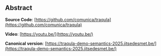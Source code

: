 ## Abstract

<!-- https://www.principiae.be/pdfs/TM&Th-2.0-summary.pdf -->
<!-- Context: Why the need is so pressing or important -->
<!-- Need: Why something needed to be done at all -->
<!-- Task: What was undertaken to address the need -->
<!-- Object: What the present document does or covers -->
<!-- Findings: What the work done yielded or revealed -->
<!-- Conclusion: What the findings mean for the audience -->
<!-- Perspectives: What the future holds, beyond this work -->



<!--
<br>
<span id="keywords"><span class="title">Keywords:</span> </span>
<br>
-->

**Source Code**: [https://github.com/comunica/traqula](https://github.com/comunica/traqula)

**Video**: [https://youtu.be/](https://youtu.be/)

**Canonical version**: [https://traqula-demo-semantics-2025.jitsedesmet.be/](https://traqula-demo-semantics-2025.jitsedesmet.be/)
